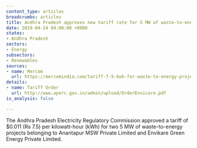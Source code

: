 ```yaml
---
content_type: articles
breadcrumbs: articles
title: Andhra Pradesh approves new tariff rate for 5 MW of waste-to-energy projects
date: 2019-04-24 04:00:00 +0000
states:
- Andhra Pradesh
sectors:
- Energy
subsectors:
- Renewables
sources:
- name: Mercom
  url: https://mercomindia.com/tariff-7-5-kwh-for-waste-to-energy-projects/
details:
- name: Tariff Order
  url: http://www.aperc.gov.in/admin/upload/OrderEnvicare.pdf
is_analysis: false

---
```

The Andhra Pradesh Electricity Regulatory Commission approved a tariff of $0.011 (Rs 7.5) per kilowatt-hour (kWh) for two 5 MW of waste-to-energy projects belonging to Anantapur MSW Private Limited and Envikare Green Energy Private Limited.